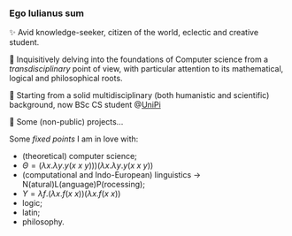 ### Ego Iulianus sum

✨ Avid knowledge-seeker, citizen of the world, eclectic and creative student.

👀 Inquisitively delving into the foundations of Computer science from a 
_transdisciplinary_ point of view, with particular attention
to its mathematical, logical and philosophical roots.

🦉 Starting from a solid multidisciplinary (both humanistic and scientific) background, now BSc CS student @[UniPi](https://di.unipi.it/en/)

🤫 Some (non-public) projects...
 

Some _fixed points_ I am in love with:
- (theoretical) computer science; 
- $\Theta = (\lambda x.\lambda y. y(x\ x\ y)))(\lambda x.\lambda y. y(x\ x\ y))$
- (computational and Indo-European) linguistics -> N(atural)L(anguage)P(rocessing);
- $Y = \lambda f.(\lambda x.f(x\ x))(\lambda x.f(x\ x))$
- logic; 
- latin;
- philosophy.
